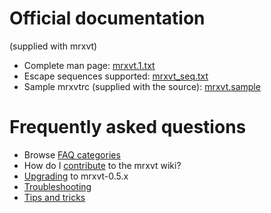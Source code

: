 # Official documentation #

(supplied with mrxvt)

<a href='Hidden comment: 
FIXME: Files to be linked from svn rather than sourceforge
'></a>
  * Complete man page: [mrxvt.1.txt](http://materm.sourceforge.net/wiki/Main/Documentation?action=download&upname=mrxvt.1.txt)
  * Escape sequences supported: [mrxvt\_seq.txt](http://materm.sourceforge.net/wiki/Main/Documentation?action=download&upname=mrxvt_seq.txt)
  * Sample mrxvtrc (supplied with the source): [mrxvt.sample](http://materm.svn.sourceforge.net/viewvc/*checkout*/materm/mrxvt05b/share/mrxvtrc.sample)

# Frequently asked questions #
  * Browse [FAQ categories](FaqIndex.md)
  * How do I [contribute](Contributing.md) to the mrxvt wiki?
  * [Upgrading](Upgrading.md) to mrxvt-0.5.x
  * [Troubleshooting](Troubleshooting.md)
  * [Tips and tricks](Tips.md)